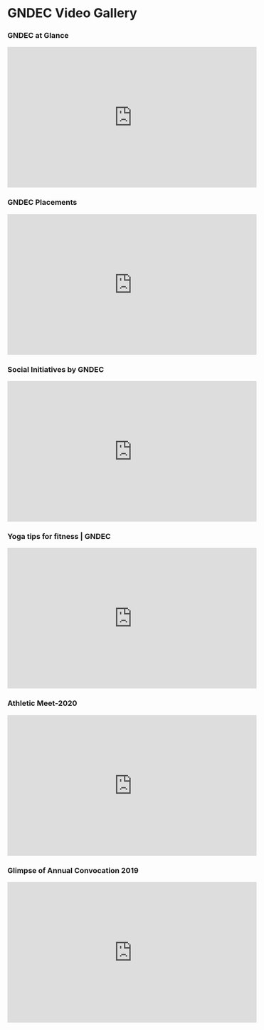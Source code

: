 # GNDEC Video Gallery

### GNDEC at Glance

<iframe width="560" height="315" src="https://www.youtube.com/watch?v=oCk1iER9U-M" frameborder="0" allow="accelerometer; autoplay; clipboard-write; encrypted-media; gyroscope; picture-in-picture" allowfullscreen></iframe>  

### GNDEC Placements  

<iframe width="560" height="315" src="https://www.youtube.com/embed/28wHWQEDQ1I" frameborder="0" allow="accelerometer; autoplay; clipboard-write; encrypted-media; gyroscope; picture-in-picture" allowfullscreen></iframe>

### Social Initiatives by GNDEC  

<iframe width="560" height="315" src="https://www.youtube.com/embed/2RC0nyh7OXc" frameborder="0" allow="accelerometer; autoplay; clipboard-write; encrypted-media; gyroscope; picture-in-picture" allowfullscreen></iframe>  

### Yoga tips for fitness | GNDEC

<iframe width="560" height="315" src="https://www.youtube.com/embed/JUvVk8J3J88" frameborder="0" allow="accelerometer; autoplay; clipboard-write; encrypted-media; gyroscope; picture-in-picture" allowfullscreen></iframe>

### Athletic Meet-2020

<iframe width="560" height="315" src="https://www.youtube.com/embed/Vf5yr2X3QHY" frameborder="0" allow="accelerometer; autoplay; clipboard-write; encrypted-media; gyroscope; picture-in-picture" allowfullscreen></iframe>

### Glimpse of Annual Convocation 2019

<iframe width="560" height="315" src="https://www.youtube.com/embed/EBizTYKIfDw" frameborder="0" allow="accelerometer; autoplay; clipboard-write; encrypted-media; gyroscope; picture-in-picture" allowfullscreen></iframe>  
